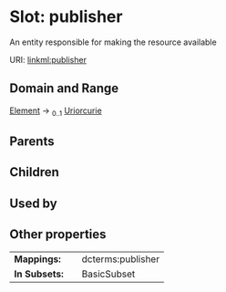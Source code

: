 
# Slot: publisher

An entity responsible for making the resource available

URI: [linkml:publisher](https://w3id.org/linkml/publisher)


## Domain and Range

[Element](Element.md) &#8594;  <sub>0..1</sub> [Uriorcurie](types/Uriorcurie.md)

## Parents


## Children


## Used by


## Other properties

|  |  |  |
| --- | --- | --- |
| **Mappings:** | | dcterms:publisher |
| **In Subsets:** | | BasicSubset |